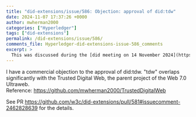 ```yaml
---
title: "did-extensions/issue/586: Objection: approval of did:tdw"
date: 2024-11-07 17:37:26 +0000
author: mwherman2000
categories: ["Hyperledger"]
tags: ["did-extensions"]
permalink: /did-extensions/issue/586/
comments_file: Hyperledger-did-extensions-issue-586_comments
excerpt: >
  This was discussed during the [did meeting on 14 November 2024](https://www.w3.org/2024/11/14-did-minutes.html#a3b0).    <details><summary><i>View the transcript</i></summary>    <h4><a href=\"https://github.com/w3c/did-extensions/issues/586\" rel=\"noopener noreferrer\">w3c/<wbr>did-extensions#586</a></h4>  <p><cite>manu:</cite> On Joe's point -- 593 was raised.  Document still says \"Official Registry\" -- that is controversial -- so this changes the language, and so there is no language proposed -- \"This is a list...\" -- says nothing of a Registry.  Please comment on the PR.</p>  <p><cite>MichaelHerman:</cite> has prepared notes. Unfortunate about what has happened.  That said Michael has been working on the Trusted Digital Web for the past ten years -- now called Web 7.0.  Has decided to defend his unregistered trademark.  Further, this is not the place to adjudicate trademark disputes -- comments made about that are<br>  <span>… irrelevant.  This is between Michael's organization and whatever is the did:tdw organization.  Raises some other situations that Michael things that he things are precedents.</span><br>  <span>… Michael plans to see this through.  W3C needs to think about if it is complicit.</span></p>  <p><cite>&lt;Zakim&gt;</cite> manu, you wanted to \"patent and trademark issues\" and \"they're just people's opinions\"</p>  <p><cite>&lt;JoeAndrieu&gt;</cite> +1 to continue</p>  <p><cite>manu:</cite> Need more time to talk through this.  Request -- to be continued.</p>  <p><cite>&lt;JoeAndrieu&gt;</cite> IANAL, but IMO, did:tdw is a valid trademark of did:tdw and not a valid trademark, registered or otherwise, of Michael Herman</p>  <p><cite>manu:</cite> This became an issue when trademark issues were raised. There are a set of policies that kick in.  This is the WG that owns the document and that means that they must be addressed here.  If those goes the litigation path, there are lawyers that will have weigh in.<br>  <span>… Saying W3C is too broad -- need to be more specific about who Michael wants to engage in W3C.</span><br>  <span>… Up to DID Working group if there is no resolution on the PR.</span></p>  <p><cite>Wip:</cite> To be continued.  Need to close the call.<br>  <span>… Thanks all.</span></p>  <p><cite>&lt;pchampin&gt;</cite> s|<a href=\"https://github.com/w3c/did-resolution/issues/19\" rel=\"noopener noreferrer\">w3c/did-resolution#19</a>|subtopic: <a href=\"https://github.com/w3c/did-resolution/issues/19\" rel=\"noopener noreferrer\">w3c/did-resolution#19</a></p>    <hr /></details>
---
```

I have a commercial objection to the approval of did:tdw.
"tdw" overlaps significantly with the Trusted Digital Web, the parent project of the Web 7.0 Ultraweb.
Reference: https://github.com/mwherman2000/TrustedDigitalWeb

See PR  https://github.com/w3c/did-extensions/pull/581#issuecomment-2462828639 for the details.
